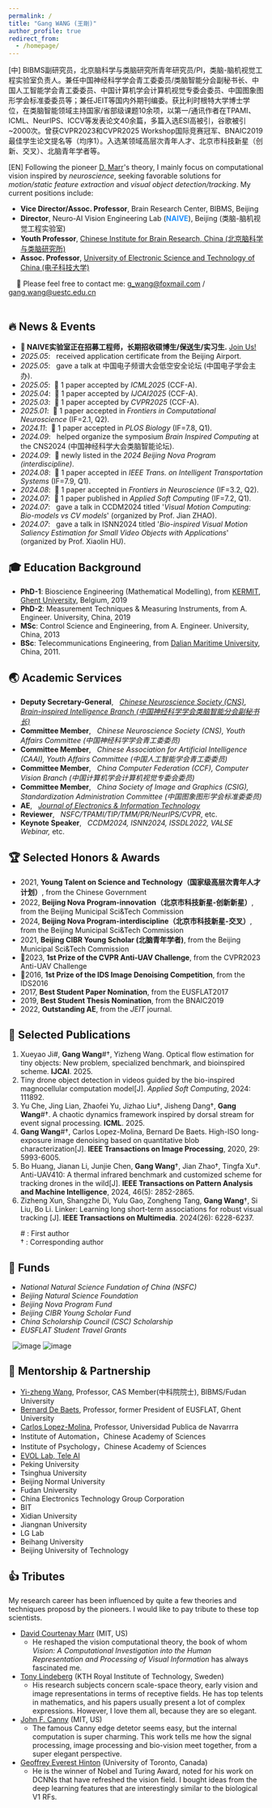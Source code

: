 ```yaml
---
permalink: /
title: "Gang WANG (王剛)"
author_profile: true
redirect_from: 
  - /homepage/
---
```


[中] BIBMS副研究员，北京脑科学与类脑研究所青年研究员/PI，类脑-脑机视觉工程实验室负责人。兼任中国神经科学学会青工委委员/类脑智能分会副秘书长、中国人工智能学会青工委委员、中国计算机学会计算机视觉专委会委员、中国图象图形学会标准委委员等；兼任JEIT等国内外期刊编委。获比利时根特大学博士学位，在类脑智能领域主持国家/省部级课题10余项，以第一/通讯作者在TPAMI、ICML、NeurIPS、ICCV等发表论文40余篇，多篇入选ESI高被引，谷歌被引~2000次。曾获CVPR2023和CVPR2025 Workshop国际竞赛冠军、BNAIC2019最佳学生论文提名等（均序1）。入选某领域高层次青年人才、北京市科技新星（创新、交叉）、北脑青年学者等。

[EN] Following the pioneer [D. Marr](https://en.wikipedia.org/wiki/David_Marr_(neuroscientist))'s theory, I mainly focus on computational vision inspired by *neuroscience*, seeking favorable solutions for *motion/static feature extraction* and *visual object detection/tracking*. 
My current positions include:

* **Vice Director/Assoc. Professor**, Brain Research Center, BIBMS, Beijing
* **Director**,                       Neuro-AI Vision Engineering Lab (**<font color=DodgerBlue>NAIVE</font>**), Beijing (类脑-脑机视觉工程实验室)
* **Youth Professor**,                [Chinese Institute for Brain Research, China (北京脑科学与类脑研究所)](https://en.cibr.ac.cn/)
* **Assoc. Professor**,               [University of Electronic Science and Technology of China (电子科技大学)](https://en.uestc.edu.cn/)

&nbsp; &nbsp; 📩 Please feel free to contact me: g_wang@foxmail.com / gang.wang@uestc.edu.cn
<br>
<br> 


🔥 News & Events
-
* **📣 NAIVE实验室正在招募工程师，长期招收硕博生/保送生/实习生.** [Join Us!](https://gangwangugent.github.io//joinus/)
* *2025.05*: &nbsp; received application certificate from the Beijing Airport.
* *2025.05*: &nbsp; gave a talk at 中国电子频谱大会低空安全论坛 (中国电子学会主办).
* *2025.05*: &nbsp;🎉 1 paper accepted by *ICML2025* (CCF-A).
* *2025.04*: &nbsp;🎉 1 paper accepted by *IJCAI2025* (CCF-A).
* *2025.03*: &nbsp;🎉 1 paper accepted by *CVPR2025* (CCF-A).
* *2025.01*: &nbsp;🎉 1 paper accepted in *Frontiers in Computational Neuroscience* (IF=2.1, Q2).
* *2024.11*: &nbsp;🎉 1 paper accepted in *PLOS Biology* (IF=7.8, Q1).
* *2024.09*: &nbsp; helped organize the symposium *Brain Inspired Computing* at the CNS2024 (中国神经科学大会类脑智能论坛). 
* *2024.09*: &nbsp;🎉 newly listed in the *2024 Beijing Nova Program (interdiscipline)*.
* *2024.08*: &nbsp;🎉 1 paper accepted in *IEEE Trans. on Intelligent Transportation Systems* (IF=7.9, Q1).
* *2024.08*: &nbsp;🎊 1 paper accepted in *Frontiers in Neuroscience* (IF=3.2, Q2).
* *2024.07*: &nbsp;🎉 1 paper published in *Applied Soft Computing* (IF=7.2, Q1).
* *2024.07*: &nbsp; gave a talk in CCDM2024 titled '*Visual Motion Computing: Bio-models vs CV models*' (organized by Prof. Jian ZHAO).
* *2024.07*: &nbsp; gave a talk in ISNN2024 titled '*Bio-inspired Visual Motion Saliency Estimation for Small Video Objects with Applications*'  (organized by Prof. Xiaolin HU).



🎓 Education Background
-
* **PhD-1**: Bioscience Engineering (Mathematical Modelling), from [KERMIT](https://kermit.ugent.be/ "KERMIT"), [Ghent University](https://en.wikipedia.org/wiki/Ghent_University), Belgium, 2019
* **PhD-2**: Measurement Techniques & Measuring Instruments, from A. Engineer. University, China, 2019
* **MSc**: Control Science and Engineering, from A. Engineer. University, China, 2013
* **BSc**: Telecommunications Engineering, from [Dalian Maritime University](https://en.wikipedia.org/wiki/Dalian_Maritime_University), China, 2011.



🌏 Academic Services
-
* **Deputy Secretary-General**, &nbsp; *[Chinese Neuroscience Society (CNS)](https://www.cns.org.cn/en/)*, *[Brain-inspired Intelligence Branch (中国神经科学学会类脑智能分会副秘书长)](https://www.cns.org.cn/about_02_society_24.html)*
* **Committee Member**, &nbsp; *Chinese Neuroscience Society (CNS), Youth Affairs Committee (中国神经科学学会青工委委员)*
* **Committee Member**, &nbsp; *Chinese Association for Artificial Intelligence (CAAI), Youth Affairs Committee (中国人工智能学会青工委委员)*
* **Committee Member**, &nbsp; *China Computer Federation (CCF), Computer Vision Branch (中国计算机学会计算机视觉专委会委员)*
* **Committee Member**, &nbsp; *China Society of Image and Graphics (CSIG), Standardization Administration Committee (中国图象图形学会标准委委员)*
* **AE**, &nbsp; [*Journal of Electronics & Information Technology*](https://jeit.ac.cn/indexen.htm)
* **Reviewer**, &nbsp; *NSFC/TPAMI/TIP/TMM/PR/NeurIPS/CVPR*, etc.
* **Keynote Speaker**, &nbsp; *CCDM2024, ISNN2024, ISSDL2022, VALSE Webinar,* etc.


🏆 Selected Honors & Awards
-
* 2021, **Young Talent on Science and Technology（国家级高层次青年人才计划）**, from the Chinese Government
* 2022, **Beijing Nova Program-innovation（北京市科技新星-创新新星）**, from the Beijing Municipal Sci&Tech Commission
* 2024, **Beijing Nova Program-interdiscipline（北京市科技新星-交叉）**, from the Beijing Municipal Sci&Tech Commission
* 2021, **Beijing CIBR Young Scholar (北脑青年学者)**, from the Beijing Municipal Sci&Tech Commission
* 🏅2023, **1st Prize of the CVPR Anti-UAV Challenge**,  from the CVPR2023 Anti-UAV Challenge
* 🏅2016, **1st Prize of the IDS Image Denoising Competition**, from the IDS2016
* 2017, **Best Student Paper Nomination**, from the EUSFLAT2017
* 2019, **Best Student Thesis Nomination**, from the BNAIC2019
* 2022, **Outstanding AE**, from the *JEIT* journal.

📝 Selected Publications
-
1. Xueyao Ji#, **Gang Wang**#†, Yizheng Wang. Optical flow estimation for tiny objects: New problem, specialized benchmark, and bioinspired scheme. **IJCAI**. 2025. 
2. Tiny drone object detection in videos guided by the bio-inspired magnocellular computation model[J]. *Applied Soft Computing*, 2024: 111892.
3. Yu Che, Jing Lian, Zhaofei Yu, Jizhao Liu†, Jisheng Dang†, **Gang Wang**#†. A chaotic dynamics framework inspired by dorsal stream for event signal processing. **ICML**. 2025.
4. **Gang Wang**#†, Carlos Lopez-Molina, Bernard De Baets. High-ISO long-exposure image denoising based on quantitative blob characterization[J]. **IEEE Transactions on Image Processing**, 2020, 29: 5993-6005.
5. Bo Huang, Jianan Li, Junjie Chen, **Gang Wang**†,  Jian Zhao†, Tingfa Xu†. Anti-UAV410: A thermal infrared benchmark and customized scheme for tracking drones in the wild[J]. **IEEE Transactions on Pattern Analysis and Machine Intelligence**, 2024, 46(5): 2852-2865.
6. Zizheng Xun, Shangzhe Di, Yulu Gao, Zongheng Tang, **Gang Wang**†, Si Liu, Bo Li. Linker: Learning long short-term associations for robust visual tracking [J]. **IEEE Transactions on Multimedia**. 2024(26): 6228-6237.

&nbsp; &nbsp; &nbsp; # : First author  
&nbsp; &nbsp; &nbsp; † : Corresponding author


🏦 Funds
-
* *National Natural Science Fundation of China (NSFC)*
* *Beijing Natural Science Foundation* 
* *Beijing Nova Program Fund*
* *Beijing CIBR Young Scholar Fund*
* *China Scholarship Council (CSC) Scholarship*
* *EUSFLAT Student Travel Grants*

&nbsp;&nbsp;![image](https://github.com/user-attachments/assets/220bd3b8-b388-49b3-b290-0693ce4a9cb7)
![image](https://github.com/user-attachments/assets/03b9333b-c919-44ee-a444-8df677ece4c0)


🤝 Mentorship & Partnership
-
* [Yi-zheng Wang](https://casad.cas.cn/ysxx2022/ysmd/smkx/202201/t20220111_4821762.html), Professor, CAS Member(中科院院士), BIBMS/Fudan University
* [Bernard De Baets](https://ai.ugent.be/people/BernardDeBaets.en.html), Professor, former President of EUSFLAT, Ghent University
* [Carlos Lopez-Molina](https://www.unavarra.es/pdi?uid=810097&dato=tutorias), Professor, Universidad Publica de Navarrra
* Institute of Automation，Chinese Academy of Sciences
* Institute of Psychology，Chinese Academy of Sciences
* [EVOL Lab, Tele AI](https://zhaoj9014.github.io/)
* Peking University
* Tsinghua University
* Beijing Normal University
* Fudan University
* China Electronics Technology Group Corporation
* BIT
* Xidian University
* Jiangnan University
* LG Lab
* Beihang University
* Beijing University of Technology


👍 Tributes
-
My research career has been influenced by quite a few theories and techniques proposd by the pioneers. I would like to pay tribute to these top scientists.

* [David Courtenay Marr](https://en.wikipedia.org/wiki/David_Marr_(neuroscientist)) (MIT, US)
  * He reshaped the vision computational theory, the book of whom *Vision: A Computational Investigation into the Human Representation and Processing of Visual Information* has always fascinated me.
* [Tony Lindeberg](https://www.kth.se/profile/tony) (KTH Royal Institute of Technology, Sweden)
  * His research subjects concern scale-space theory, early vision and image representations in terms of receptive fields. He has top telents in mathematics, and his papers usually present a lot of complex expressions. However, I love them all, because they are so elegant.
* [John F. Canny](https://en.wikipedia.org/wiki/John_Canny) (MIT, US)
  * The famous Canny edge detetor seems easy, but the internal computation is super charming. This work tells me how the signal processing, image processing and bio-vision meet together, from a super elegant perspective.
* [Geoffrey Everest Hinton](https://en.wikipedia.org/wiki/Geoffrey_Hinton) (University of Toronto, Canada)
  * He is the winner of Nobel and Turing Award, noted for his work on DCNNs that have refreshed the vision field. I bought ideas from the deep learning features that are interestingly similar to the biological V1 RFs.  





